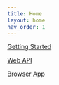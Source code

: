 ```yaml
---
title: Home
layout: home
nav_order: 1
---
```


[Getting Started](./getting-started)

[Web API](./web-api/)

[Browser App](./browser-app/)
